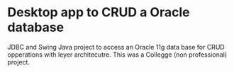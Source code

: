 # Desktop app to CRUD a Oracle database
JDBC and Swing Java project to access an Oracle 11g data base for CRUD opperations with leyer architecutre.
This was a Collegge (non professional) project.

